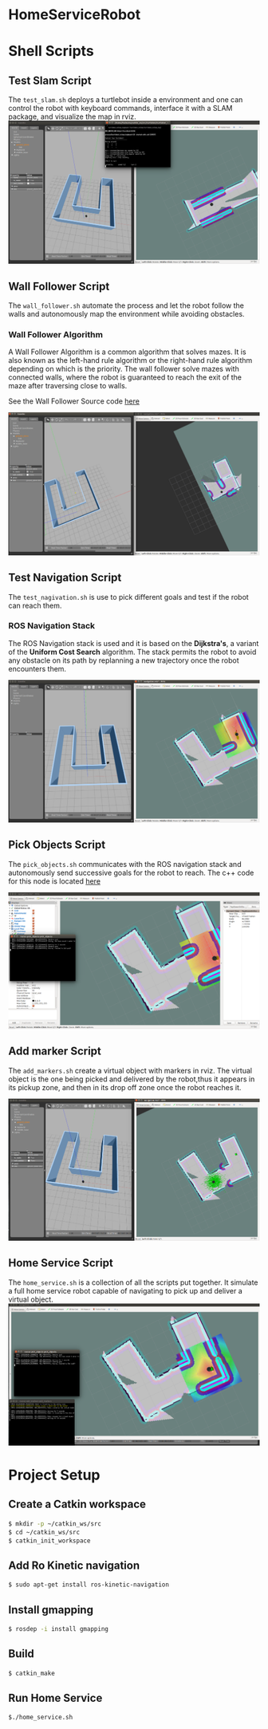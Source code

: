 # HomeServiceRobot


# Shell Scripts

## Test Slam Script
The `test_slam.sh` deploys a turtlebot inside  a environment  and one can control the robot with keyboard commands,
interface it with a SLAM package, and visualize the map in rviz.
![test_slam_images](./misc/test_slam.png)

## Wall Follower Script
The `wall_follower.sh` automate the process and let the robot follow the walls and autonomously map the environment while avoiding obstacles.

### Wall Follower Algorithm
A Wall Follower Algorithm is a common algorithm that solves mazes. It is also known as the left-hand rule algorithm or the right-hand rule algorithm
depending on which is the priority. The wall follower solve mazes with connected walls, where the robot is guaranteed to reach the exit of the maze
after traversing close to walls.

See the Wall Follower Source code [here](./wall_follower/src/wall_follower.cpp)

![wall_follower](./misc/wall_follower.png)
## Test Navigation Script

The `test_nagivation.sh` is use to pick different goals and test if the robot can reach them. 

### ROS Navigation Stack
The ROS Navigation stack is used and it is based on the **Dijkstra's**, a variant of the **Uniform Cost Search** algorithm.
The stack permits the robot to avoid any obstacle on its path by replanning a new trajectory once the robot encounters them.

![test_navigation](./misc/test_navigation.png)
## Pick Objects Script
The `pick_objects.sh` communicates with the ROS navigation stack and autonomously send  successive goals for the robot to reach.
The c++ code  for this node is located [here](./pick_objects/src/pick_objects.cpp)

![pick_objects](./misc/pick_objects.png)

## Add marker Script
The `add_markers.sh` create a virtual object with markers in rviz. The virtual object is the one being picked and delivered by the robot,thus it appears in its pickup zone,
and then in its drop off zone once the robot reaches it.

![add_marker](./misc/add_marker.png)

## Home Service Script
The `home_service.sh` is a collection of all the scripts put together. It simulate a full home service robot capable of navigating to pick up and deliver a virtual object.
![home_service](./misc/home_service.png)


#  Project Setup

## Create a Catkin workspace
```sh
$ mkdir -p ~/catkin_ws/src
$ cd ~/catkin_ws/src
$ catkin_init_workspace

```
## Add Ro Kinetic navigation
```sh
$ sudo apt-get install ros-kinetic-navigation
```

##  Install gmapping
```sh
$ rosdep -i install gmapping
```

## Build
```sh
$ catkin_make
```

## Run Home Service
```sh
$./home_service.sh
```